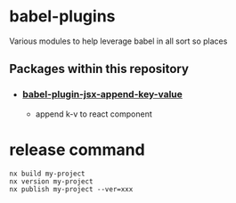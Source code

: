 # babel-plugins

Various modules to help leverage babel in all sort so places

## Packages within this repository

- ### [babel-plugin-jsx-append-key-value](./packages/babel-plugin-jsx-append-key-value/README.md)
  - append k-v to react component

# release command

```
nx build my-project
nx version my-project
nx publish my-project --ver=xxx
```
